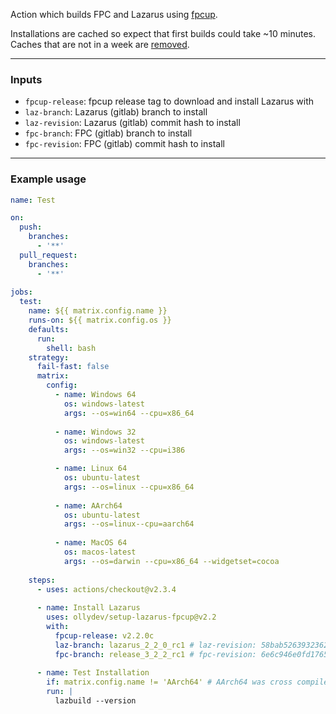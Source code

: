 Action which builds FPC and Lazarus using [fpcup](https://github.com/LongDirtyAnimAlf/Reiniero-fpcup).

Installations are cached so expect that first builds could take ~10 minutes.
Caches that are not in a week are [removed](https://github.com/actions/cache#cache-limits).

---

### Inputs
  
- `fpcup-release`: fpcup release tag to download and install Lazarus with
- `laz-branch`: Lazarus (gitlab) branch to install
- `laz-revision`: Lazarus (gitlab) commit hash to install
- `fpc-branch`: FPC (gitlab) branch to install
- `fpc-revision`: FPC (gitlab) commit hash to install

---

### Example usage

```yml
name: Test

on: 
  push:
    branches:
      - '**'
  pull_request:
    branches:
      - '**'
      
jobs:
  test:
    name: ${{ matrix.config.name }}
    runs-on: ${{ matrix.config.os }}
    defaults:
      run:
        shell: bash
    strategy:
      fail-fast: false
      matrix:
        config:            
          - name: Windows 64
            os: windows-latest
            args: --os=win64 --cpu=x86_64
            
          - name: Windows 32  
            os: windows-latest
            args: --os=win32 --cpu=i386

          - name: Linux 64
            os: ubuntu-latest
            args: --os=linux --cpu=x86_64
            
          - name: AArch64  
            os: ubuntu-latest
            args: --os=linux--cpu=aarch64
            
          - name: MacOS 64
            os: macos-latest
            args: --os=darwin --cpu=x86_64 --widgetset=cocoa
            
    steps:
      - uses: actions/checkout@v2.3.4
      
      - name: Install Lazarus
        uses: ollydev/setup-lazarus-fpcup@v2.2
        with: 
          fpcup-release: v2.2.0c
          laz-branch: lazarus_2_2_0_rc1 # laz-revision: 58bab5263932362aa35a59bf0cd9439dfe87b25c
          fpc-branch: release_3_2_2_rc1 # fpc-revision: 6e6c946e0fd1765f99110e12c79db27a400c6587
      
      - name: Test Installation
        if: matrix.config.name != 'AArch64' # AArch64 was cross compiled!
        run: |
          lazbuild --version
```

